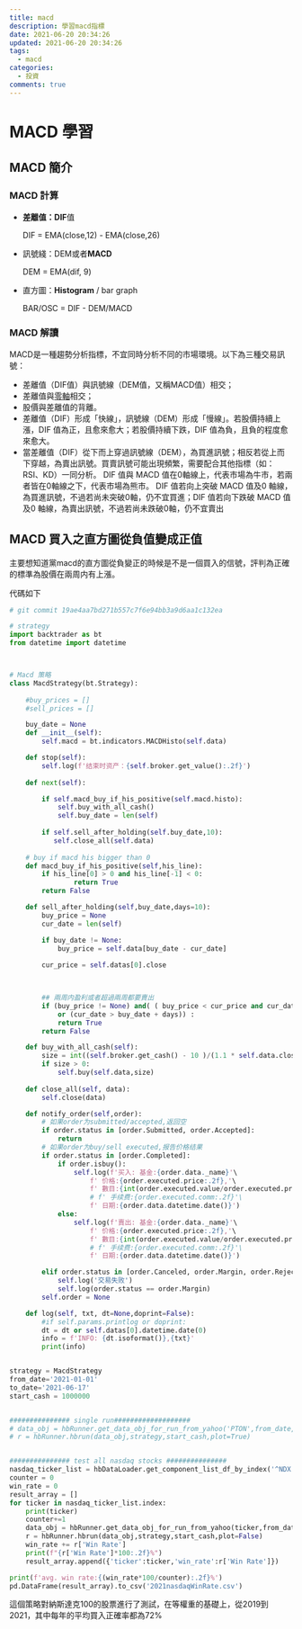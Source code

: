 ```yaml
---
title: macd
description: 學習macd指標
date: 2021-06-20 20:34:26
updated: 2021-06-20 20:34:26
tags:
  - macd
categories:
  - 投資
comments: true
---
```

# MACD 學習

## MACD 簡介

### MACD 計算

* **差離值：DIF**值

  DIF = EMA(close,12) - EMA(close,26)
* 訊號綫：DEM或者**MACD**

  DEM = EMA(dif, 9)
* 直方圖：**Histogram** / bar graph

  BAR/OSC = DIF - DEM/MACD

### MACD 解讀

MACD是一種趨勢分析指標，不宜同時分析不同的市場環境。以下為三種交易訊號： 

* 差離值（DIF值）與訊號線（DEM值，又稱MACD值）相交； 
* 差離值與[零軸](https://zh.wikipedia.org/wiki/%E7%AC%9B%E5%8D%A1%E5%B0%94%E5%9D%90%E6%A0%87%E7%B3%BB)相交； 
* 股價與差離值的背離。 
* 差離值（DIF）形成「快線」，訊號線（DEM）形成「慢線」。若股價持續上漲，DIF 值為正，且愈來愈大；若股價持續下跌，DIF 值為負，且負的程度愈來愈大。 
* 當差離值（DIF）從下而上穿過訊號線（DEM），為買進訊號；相反若從上而下穿越，為賣出訊號。買賣訊號可能出現頻繁，需要配合其他指標（如：RSI、KD）一同分析。 DIF 值與 MACD 值在0軸線上，代表市場為牛市，若兩者皆在0軸線之下，代表市場為熊市。 DIF 值若向上突破 MACD 值及0 軸線，為買進訊號，不過若尚未突破0軸，仍不宜買進；DIF 值若向下跌破 MACD 值及0 軸線，為賣出訊號，不過若尚未跌破0軸，仍不宜賣出

## MACD 買入之直方圖從負值變成正值

主要想知道黨macd的直方圖從負變正的時候是不是一個買入的信號，評判為正確的標準為股價在兩周内有上漲。

代碼如下

```python
# git commit 19ae4aa7bd271b557c7f6e94bb3a9d6aa1c132ea

# strategy
import backtrader as bt
from datetime import datetime



# Macd 策略
class MacdStrategy(bt.Strategy):
    
    #buy_prices = []
    #sell_prices = []

    buy_date = None
    def __init__(self):
        self.macd = bt.indicators.MACDHisto(self.data)

    def stop(self):
        self.log(f'结束时资产：{self.broker.get_value():.2f}')
        
    def next(self):  

        if self.macd_buy_if_his_positive(self.macd.histo):
            self.buy_with_all_cash()
            self.buy_date = len(self)
        
        if self.sell_after_holding(self.buy_date,10):
           self.close_all(self.data) 
    
    # buy if macd his bigger than 0 
    def macd_buy_if_his_positive(self,his_line):
        if his_line[0] > 0 and his_line[-1] < 0:
                return True
        return False

    def sell_after_holding(self,buy_date,days=10):
        buy_price = None
        cur_date = len(self)

        if buy_date != None:
            buy_price = self.data[buy_date - cur_date]
        
        cur_price = self.datas[0].close


        
        ## 兩周内盈利或者超過兩周都要賣出
        if (buy_price != None) and( ( buy_price < cur_price and cur_date <= buy_date + days) 
            or (cur_date > buy_date + days)) :
            return True
        return False

    def buy_with_all_cash(self):
        size = int((self.broker.get_cash() - 10 )/(1.1 * self.data.close))
        if size > 0:
            self.buy(self.data,size)
    
    def close_all(self, data):
        self.close(data)

    def notify_order(self,order):
        # 如果order为submitted/accepted,返回空
        if order.status in [order.Submitted, order.Accepted]:
            return
        # 如果order为buy/sell executed,报告价格结果
        if order.status in [order.Completed]:
            if order.isbuy(): 
                self.log(f'买入: 基金:{order.data._name}'\
                    f' 价格:{order.executed.price:.2f},'\
                    f' 數目:{int(order.executed.value/order.executed.price)},'\
                    # f' 手续费:{order.executed.comm:.2f}'\
                    f' 日期:{order.data.datetime.date()}')
            else:
                self.log(f'賣出: 基金:{order.data._name}'\
                    f' 价格:{order.executed.price:.2f},'\
                    f' 數目:{int(order.executed.value/order.executed.price)},'\
                    # f' 手续费:{order.executed.comm:.2f}'\
                    f' 日期:{order.data.datetime.date()}')

        elif order.status in [order.Canceled, order.Margin, order.Rejected]:
            self.log('交易失败')
            self.log(order.status == order.Margin)
        self.order = None

    def log(self, txt, dt=None,doprint=False):
        #if self.params.printlog or doprint:
        dt = dt or self.datas[0].datetime.date(0)
        info = f'INFO: {dt.isoformat()},{txt}'
        print(info) 


strategy = MacdStrategy
from_date='2021-01-01'
to_date='2021-06-17'
start_cash = 1000000


############### single run###################
# data_obj = hbRunner.get_data_obj_for_run_from_yahoo('PTON',from_date,to_date)
# r = hbRunner.hbrun(data_obj,strategy,start_cash,plot=True)


############### test all nasdaq stocks ###############
nasdaq_ticker_list = hbDataLoader.get_component_list_df_by_index('^NDX')
counter = 0
win_rate = 0
result_array = []
for ticker in nasdaq_ticker_list.index:
    print(ticker)
    counter+=1
    data_obj = hbRunner.get_data_obj_for_run_from_yahoo(ticker,from_date,to_date)
    r = hbRunner.hbrun(data_obj,strategy,start_cash,plot=False)
    win_rate += r['Win Rate']
    print(f"{r['Win Rate']*100:.2f}%")
    result_array.append({'ticker':ticker,'win_rate':r['Win Rate']})

print(f'avg. win rate:{(win_rate*100/counter):.2f}%')
pd.DataFrame(result_array).to_csv('2021nasdaqWinRate.csv')
```

這個策略對納斯達克100的股票進行了測試，在等權重的基礎上，從2019到2021，其中每年的平均買入正確率都為72%